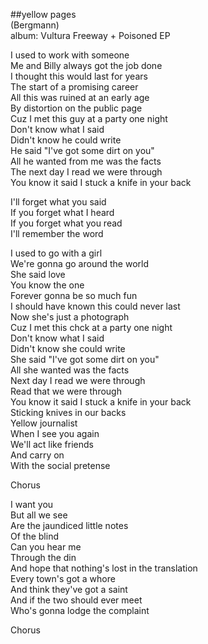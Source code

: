 ##yellow pages  
(Bergmann)  
album: Vultura Freeway + Poisoned EP  
  
I used to work with someone  
Me and Billy always got the job done  
I thought this would last for years  
The start of a promising career  
All this was ruined at an early age  
By distortion on the public page  
Cuz I met this guy at a party one night  
Don't know what I said  
Didn't know he could write  
He said &quot;I've got some dirt on you&quot;  
All he wanted from me was the facts  
The next day I read we were through  
You know it said I stuck a knife in your back  
  
I'll forget what you said  
If you forget what I heard  
If you forget what you read  
I'll remember the word  
  
I used to go with a girl  
We're gonna go around the world  
She said love  
You know the one  
Forever gonna be so much fun  
I should have known this could never last  
Now she's just a photograph  
Cuz I met this chck at a party one night  
Don't know what I said  
Didn't know she could write  
She said &quot;I've got some dirt on you&quot;  
All she wanted was the facts  
Next day I read we were through  
Read that we were through  
You know it said I stuck a knife in your back  
Sticking knives in our backs  
Yellow journalist  
When I see you again  
We'll act like friends  
And carry on  
With the social pretense  
  
Chorus  
  
I want you  
But all we see  
Are the jaundiced little notes  
Of the blind  
Can you hear me  
Through the din  
And hope that nothing's lost in the translation  
Every town's got a whore  
And think they've got a saint  
And if the two should ever meet  
Who's gonna lodge the complaint  
  
Chorus  
